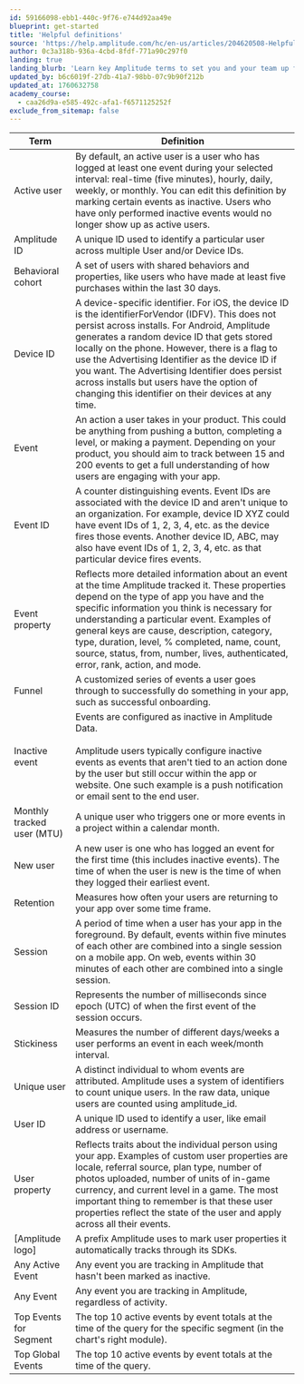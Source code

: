 ```yaml
---
id: 59166098-ebb1-440c-9f76-e744d92aa49e
blueprint: get-started
title: 'Helpful definitions'
source: 'https://help.amplitude.com/hc/en-us/articles/204620508-Helpful-definitions'
author: 0c3a318b-936a-4cbd-8fdf-771a90c297f0
landing: true
landing_blurb: 'Learn key Amplitude terms to set you and your team up for success.'
updated_by: b6c6019f-27db-41a7-98bb-07c9b90f212b
updated_at: 1760632758
academy_course:
  - caa26d9a-e585-492c-afa1-f6571125252f
exclude_from_sitemap: false
---
```

| Term                       | Definition                                                                                                                                                                                                                                                                                                                                                                                                                                                                                                            |
| -------------------------- | --------------------------------------------------------------------------------------------------------------------------------------------------------------------------------------------------------------------------------------------------------------------------------------------------------------------------------------------------------------------------------------------------------------------------------------------------------------------------------------------------------------------- |
| Active user                | By default, an active user is a user who has logged at least one event during your selected interval: real-time (five minutes), hourly, daily, weekly, or monthly. You can edit this definition by marking certain events as inactive. Users who have only performed inactive events would no longer show up as active users.                                                                                                                                                                                      |
| Amplitude ID               | A unique ID used to identify a particular user across multiple User and/or Device IDs.                                                                                                                                                                                                                                                                                                                                                                                                                                |
| Behavioral cohort          | A set of users with shared behaviors and properties, like users who have made at least five purchases within the last 30 days.                                                                                                                                                                                                                                                                                                                                                                                        |
| Device ID                  | A device-specific identifier. For iOS, the device ID is the identifierForVendor (IDFV). This does not persist across installs. For Android, Amplitude generates a random device ID that gets stored locally on the phone. However, there is a flag to use the Advertising Identifier as the device ID if you want. The Advertising Identifier does persist across installs but users have the option of changing this identifier on their devices at any time.
| Event                      | An action a user takes in your product. This could be anything from pushing a button, completing a level, or making a payment. Depending on your product, you should aim to track between 15 and 200 events to get a full understanding of how users are engaging with your app.                                                                                                                                                                                                                                      |
| Event ID                   | A counter distinguishing events. Event IDs are associated with the device ID and aren't unique to an organization. For example, device ID XYZ could have event IDs of 1, 2, 3, 4, etc. as the device fires those events. Another device ID, ABC, may also have event IDs of 1, 2, 3, 4, etc. as that particular device fires events.                                                                                                                                                                                |
| Event property             | Reflects more detailed information about an event at the time Amplitude tracked it. These properties depend on the type of app you have and the specific information you think is necessary for understanding a particular event. Examples of general keys are cause, description, category, type, duration, level, % completed, name, count, source, status, from, number, lives, authenticated, error, rank, action, and mode.                                                                                           |
| Funnel                     | A customized series of events a user goes through to successfully do something in your app, such as successful onboarding.                                                                                                                                                                                                                                                                                                                                                                                            |
| Inactive event             | Events are configured as inactive in Amplitude Data. <br /><br />Amplitude users typically configure inactive events as events that aren't tied to an action done by the user but still occur within the app or website. One such example is a push notification or email sent to the end user.                                                                                                                                                                                                                       |
| Monthly tracked user (MTU) | A unique user who triggers one or more events in a project within a calendar month.                                                                                                                                                                                                                                                                                                                                                                                                                                   |
| New user                   | A new user is one who has logged an event for the first time (this includes inactive events). The time of when the user is new is the time of when they logged their earliest event.                                                                                                                                                                                                                                                                                                                                  |
| Retention                  | Measures how often your users are returning to your app over some time frame.                                                                                                                                                                                                                                                                                                                                                                                                                                          |
| Session                    | A period of time when a user has your app in the foreground. By default, events within five minutes of each other are combined into a single session on a mobile app. On web, events within 30 minutes of each other are combined into a single session.                                                                                                                                                                                                                                                              |
| Session ID                 | Represents the number of milliseconds since epoch (UTC) of when the first event of the session occurs.                                                                                                                                                                                                                                                                                                                                                                                                                |
| Stickiness                 | Measures the number of different days/weeks a user performs an event in each week/month interval.                                                                                                                                                                                                                                                                                                                                                                                                                     |
| Unique user                | A distinct individual to whom events are attributed. Amplitude uses a system of identifiers to count unique users. In the raw data, unique users are counted using amplitude_id.                                                                                                                                                                                                                                                                                                                                      |
| User ID                    | A unique ID used to identify a user, like email address or username.                                                                                                                                                                                                                                                                                                                                                                                                                                                  |
| User property              | Reflects traits about the individual person using your app. Examples of custom user properties are locale, referral source, plan type, number of photos uploaded, number of units of in-game currency, and current level in a game. The most important thing to remember is that these user properties reflect the state of the user and apply across all their events.                                                                                                                                               |
| [Amplitude logo]           | A prefix Amplitude uses to mark user properties it automatically tracks through its SDKs.                                                                                                                                                                                                                                                                                                                                                                                                                             |
| Any Active Event           | Any event you are tracking in Amplitude that hasn't been marked as inactive.                                                                                                                                                                                                                                                                                                                                                                                                                                         |
| Any Event                  | Any event you are tracking in Amplitude, regardless of activity.                                                                                                                                                                                                                                                                                                                                                                                                                                                      |
| Top Events for Segment     | The top 10 active events by event totals at the time of the query for the specific segment (in the chart's right module).                                                                                                                                                                                                                                                                                                                                                                                             |
| Top Global Events          | The top 10 active events by event totals at the time of the query.                                                                                                                                                                                                                                                                                                                                                                                                                                                    |